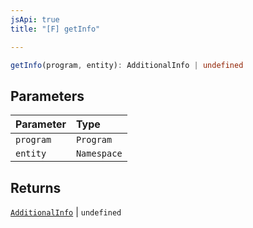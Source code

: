 ```yaml
---
jsApi: true
title: "[F] getInfo"

---
```

```ts
getInfo(program, entity): AdditionalInfo | undefined
```

## Parameters

| Parameter | Type |
| :------ | :------ |
| `program` | `Program` |
| `entity` | `Namespace` |

## Returns

[`AdditionalInfo`](../interfaces/AdditionalInfo.md) \| `undefined`
